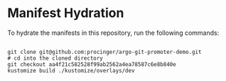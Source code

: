 
# Manifest Hydration

To hydrate the manifests in this repository, run the following commands:

```shell

git clone git@github.com:procinger/argo-git-promoter-demo.git
# cd into the cloned directory
git checkout aa4f21c582528f99ab2562a4ea78587c6e8b840e
kustomize build ./kustomize/overlays/dev
```